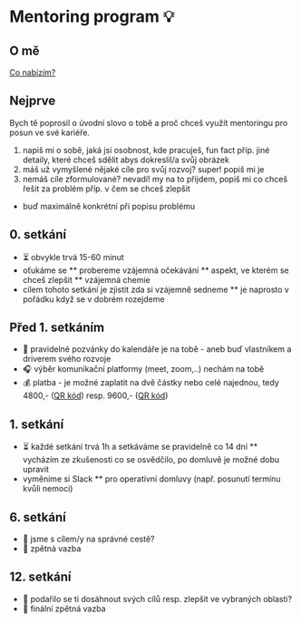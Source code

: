 # Mentoring program 💡

## O mě
[Co nabízím?](./ome-cs.md)

## Nejprve
Bych tě poprosil o úvodní slovo o tobě a proč chceš využít mentoringu pro posun ve své kariéře.
1. napiš mi o sobě, jaká jsi osobnost, kde pracuješ, fun fact příp. jiné detaily, které chceš sdělit abys dokreslil/a svůj obrázek
2. máš už vymyšlené nějaké cíle pro svůj rozvoj? super! popiš mi je
3. nemáš cíle zformulované? nevadí! my na to přijdem, popiš mi co chceš řešit za problém příp. v čem se chceš zlepšit
* buď maximálně konkrétní při popisu problému

## 0. setkání
* ⏳ obvykle trvá 15-60 minut
* oťukáme se
** probereme vzájemná očekávání
** aspekt, ve kterém se chceš zlepšit
** vzájemná chemie
* cílem tohoto setkání je zjistit zda si vzájemně sedneme
** je naprosto v pořádku když se v dobrém rozejdeme

## Před 1. setkáním
* 📆 pravidelné pozvánky do kalendáře je na tobě - aneb buď vlastníkem a driverem svého rozvoje
* 🎧 výběr komunikační platformy (meet, zoom,..) nechám na tobě
* 💰 platba - je možné zaplatit na dvě částky nebo celé najednou, tedy 4800,- ([QR kód](./half-payment.jpeg)) resp. 9600,- ([QR kód](./full-payment.jpeg))

## 1. setkání
* ⏳ každé setkání trvá 1h a setkáváme se pravidelně co 14 dní
** vycházím ze zkušenosti co se osvědčilo, po domluvě je možné dobu upravit
* vyměníme si Slack
** pro operativní domluvy (např. posunutí termínu kvůli nemoci)

## 6. setkání
* 🎯 jsme s cílem/y na správné cestě?
* 📣 zpětná vazba

## 12. setkání
* 🎯 podařilo se ti dosáhnout svých cílů resp. zlepšit ve vybraných oblasti?
* 📣 finální zpětná vazba
